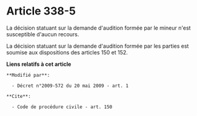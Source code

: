 # Article 338-5

La décision statuant sur la demande d'audition formée par le mineur n'est susceptible d'aucun recours. 

La décision statuant sur la demande d'audition formée par les parties est soumise aux dispositions des articles 150 et 152.

**Liens relatifs à cet article**

	**Modifié par**:

	  - Décret n°2009-572 du 20 mai 2009 - art. 1

	**Cite**:

	  - Code de procédure civile - art. 150
